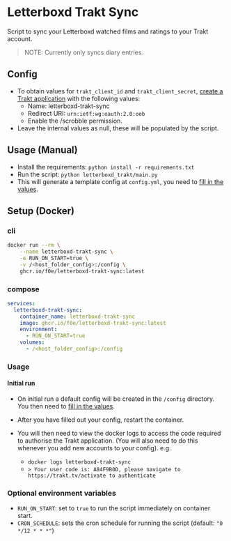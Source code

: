 # Letterboxd Trakt Sync

Script to sync your Letterboxd watched films and ratings to your Trakt account.

> NOTE: Currently only syncs diary entries.

## Config

- To obtain values for `trakt_client_id` and `trakt_client_secret`, [create a Trakt application](https://trakt.tv/oauth/applications) with the following values:
  - Name: letterboxd-trakt-sync
  - Redirect URI: `urn:ietf:wg:oauth:2.0:oob`
  - Enable the /scrobble permission.
- Leave the internal values as null, these will be populated by the script.

## Usage (Manual)

- Install the requirements: `python install -r requirements.txt`
- Run the script: `python letterboxd_trakt/main.py`
- This will generate a template config at `config.yml`, you need to [fill in the values](#config).

## Setup (Docker)

### cli

```sh
docker run --rm \
    --name letterboxd-trakt-sync \
    -e RUN_ON_START=true \
    -v /<host_folder_config>:/config \
    ghcr.io/f0e/letterboxd-trakt-sync:latest
```

### compose

```yml
services:
  letterboxd-trakt-sync:
    container_name: letterboxd-trakt-sync
    image: ghcr.io/f0e/letterboxd-trakt-sync:latest
    environment:
      - RUN_ON_START=true
    volumes:
      - /<host_folder_config>:/config
```

### Usage

#### Initial run

- On initial run a default config will be created in the `/config` directory. You then need to [fill in the values](#config).

- After you have filled out your config, restart the container.

- You will then need to view the docker logs to access the code required to authorise the Trakt application. (You will also need to do this whenever you add new accounts to your config). e.g.
  - `docker logs letterboxd-trakt-sync`
  - `> Your user code is: A84F9B0D, please navigate to https://trakt.tv/activate to authenticate`

### Optional environment variables

- `RUN_ON_START`: set to `true` to run the script immediately on container start.
- `CRON_SCHEDULE`: sets the cron schedule for running the script (default: `"0 */12 * * *"`)
